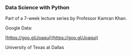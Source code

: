 ### Data Science with Python

Part of a 7-week lecture series by Professor Kamran Khan.

Google Data:

[https://goo.gl/Joaqui](https://goo.gl/Joaqui)

University of Texas at Dallas